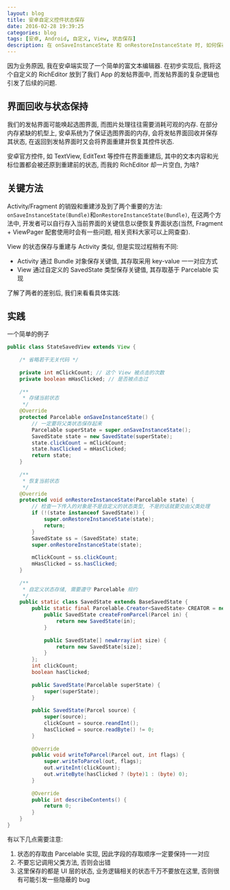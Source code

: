 ```yaml
---
layout: blog
title: 安卓自定义控件状态保存
date: 2016-02-28 19:39:25
categories: blog
tags: [安卓, Android, 自定义, View, 状态保存]
description: 在 onSaveInstanceState 和 onRestoreInstanceState 时, 如何保存自定义控件的状态
---
```


因为业务原因, 我在安卓端实现了一个简单的富文本编辑器. 在初步实现后, 我将这个自定义的 RichEditor 放到了我们 App 的发帖界面中, 而发帖界面的复杂逻辑也引发了后续的问题.

## 界面回收与状态保持
我们的发帖界面可能唤起选图界面, 而图片处理往往需要消耗可观的内存. 在部分内存紧缺的机型上, 安卓系统为了保证选图界面的内存, 会将发帖界面回收并保存其状态, 在返回到发帖界面时又会将界面重建并恢复其控件状态.

安卓官方控件, 如 TextView, EditText 等控件在界面重建后, 其中的文本内容和光标位置都会被还原到重建前的状态, 而我的 RichEditor 却一片空白, 为啥?

## 关键方法

Activity/Fragment 的销毁和重建涉及到了两个重要的方法: `onSaveInstanceState(Bundle)`和`onRestoreInstanceState(Bundle)`, 在这两个方法中, 开发者可以自行存入当前界面的关键信息以便恢复界面状态(当然, Fragment + ViewPager 配套使用时会有一些问题, 相关资料大家可以上网查查).

View 的状态保存与重建与 Activity 类似, 但是实现过程稍有不同:

* Activity 通过 Bundle 对象保存关键值, 其存取采用 key-value 一一对应方式
* View 通过自定义的 SavedState 类型保存关键值, 其存取基于 Parcelable 实现

了解了两者的差别后, 我们来看看具体实践:

## 实践
一个简单的例子

```Java
public class StateSavedView extends View {
	
	/* 省略若干无关代码 */
	
	private int mClickCount; // 这个 View 被点击的次数
	private boolean mHasClicked; // 是否被点击过
	
	/**
	 * 存储当前状态
	 */
	@Override
	protected Parcelable onSaveInstanceState() {
		// 一定要将父类状态保存起来
		Parcelable superState = super.onSaveInstanceState();
		SavedState state = new SavedState(superState);
		state.clickCount = mClickCount;
		state.hasClicked = mHasClicked;
		return state;
	}
	
	/**
	 * 恢复当前状态
	 */
	@Override
	protected void onRestoreInstanceState(Parcelable state) {
		// 检查一下传入的对象是不是自定义的状态类型, 不是的话就要交由父类处理
		if (!(state instanceof SavedState)) {
			super.onRestoreInstanceState(state);
			return;
		}
		SavedState ss = (SavedState) state;
		super.onRestoreInstanceState(state);
		
		mClickCount = ss.clickCount;
		mHasClicked = ss.hasClicked;
	}
	
	/**
	 * 自定义状态存储, 需要遵守 Parcelable 规约
	 */
	public static class SavedState extends BaseSavedState {
		public static final Parcelable.Creator<SavedState> CREATOR = new Parcelable.Creator<SavedState>() {
			public SavedState createFromParcel(Parcel in) {
				return new SavedState(in);
			}
			
			public SavedState[] newArray(int size) {
				return new SavedState[size];
			}
		};
		int clickCount;
		boolean hasClicked;
		
		public SavedState(Parcelable superState) {
			super(superState);
		}
		
		public SavedState(Parcel source) {
			super(source);
			clickCount = source.reandInt();
			hasClicked = source.readByte() != 0;
		}
		
		@Override
		public void writeToParcel(Parcel out, int flags) {
			super.writeToParcel(out, flags);
			out.writeInt(clickCount);
			out.writeByte(hasClicked ? (byte)1 : (byte) 0);
		}
		
		@Override
		public int describeContents() {
			return 0;
		}
	}
}

```
有以下几点需要注意:

1. 状态的存取由 Parcelable 实现, 因此字段的存取顺序一定要保持一一对应
2. 不要忘记调用父类方法, 否则会出错
3. 这里保存的都是 UI 层的状态, 业务逻辑相关的状态千万不要放在这里, 否则很有可能引发一些隐蔽的 bug
